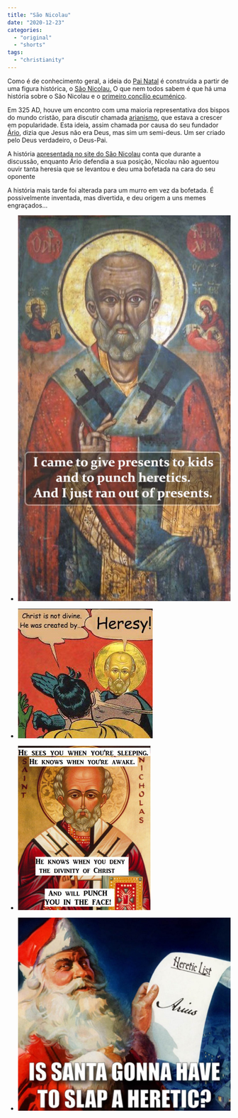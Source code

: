 ```yaml
---
title: "São Nicolau"
date: "2020-12-23"
categories: 
  - "original"
  - "shorts"
tags: 
  - "christianity"
---
```


Como é de conhecimento geral, a ideia do [Pai Natal](https://en.wikipedia.org/wiki/Saint_Nicholas) é construída a partir de uma figura histórica, o [São Nicolau.](https://www.stnicholascenter.org/) O que nem todos sabem é que há uma história sobre o São Nicolau e o [primeiro concílio ecuménico](https://pt.wikipedia.org/wiki/Primeiro_Conc%C3%ADlio_de_Niceia).

Em 325 AD, houve um encontro com uma maioria representativa dos bispos do mundo cristão, para discutir chamada [arianismo](https://pt.wikipedia.org/wiki/Arianismo), que estava a crescer em popularidade. Esta ideia, assim chamada por causa do seu fundador [Ário](https://pt.wikipedia.org/wiki/%C3%81rio), dizia que Jesus não era Deus, mas sim um semi-deus. Um ser criado pelo Deus verdadeiro, o Deus-Pai.

A história [apresentada no site do São Nicolau](https://www.stnicholascenter.org/who-is-st-nicholas/stories-legends/traditional-stories/life-of-nicholas/bishop-nicholas-loses-his-cool) conta que durante a discussão, enquanto Ário defendia a sua posição, Nicolau não aguentou ouvir tanta heresia que se levantou e deu uma bofetada na cara do seu oponente

A história mais tarde foi alterada para um murro em vez da bofetada. É possivelmente inventada, mas divertida, e deu origem a uns memes engraçados...

- ![](images/WhatsApp-Image-2020-12-02-at-11.20.00.jpeg)
    
- ![](images/WhatsApp-Image-2020-12-02-at-11.19.06.jpeg)
    
- ![](images/WhatsApp-Image-2020-12-02-at-11.19.44.jpeg)
    
- ![](images/WhatsApp-Image-2020-12-02-at-11.19.25-1024x927.jpeg)
